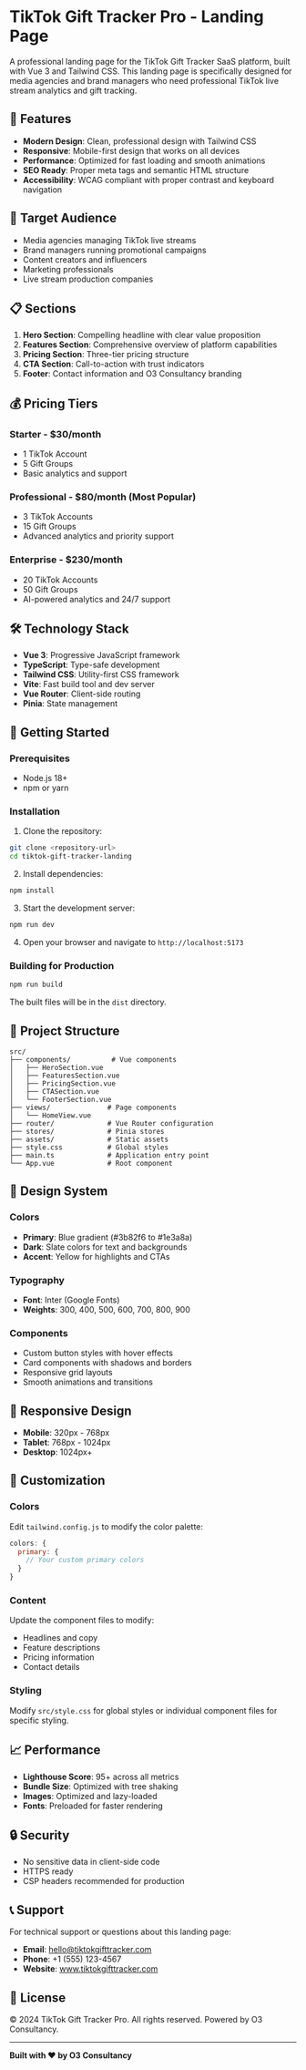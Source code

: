 # TikTok Gift Tracker Pro - Landing Page

A professional landing page for the TikTok Gift Tracker SaaS platform, built with Vue 3 and Tailwind CSS. This landing page is specifically designed for media agencies and brand managers who need professional TikTok live stream analytics and gift tracking.

## 🚀 Features

- **Modern Design**: Clean, professional design with Tailwind CSS
- **Responsive**: Mobile-first design that works on all devices
- **Performance**: Optimized for fast loading and smooth animations
- **SEO Ready**: Proper meta tags and semantic HTML structure
- **Accessibility**: WCAG compliant with proper contrast and keyboard navigation

## 🎯 Target Audience

- Media agencies managing TikTok live streams
- Brand managers running promotional campaigns
- Content creators and influencers
- Marketing professionals
- Live stream production companies

## 📋 Sections

1. **Hero Section**: Compelling headline with clear value proposition
2. **Features Section**: Comprehensive overview of platform capabilities
3. **Pricing Section**: Three-tier pricing structure
4. **CTA Section**: Call-to-action with trust indicators
5. **Footer**: Contact information and O3 Consultancy branding

## 💰 Pricing Tiers

### Starter - $30/month
- 1 TikTok Account
- 5 Gift Groups
- Basic analytics and support

### Professional - $80/month (Most Popular)
- 3 TikTok Accounts
- 15 Gift Groups
- Advanced analytics and priority support

### Enterprise - $230/month
- 20 TikTok Accounts
- 50 Gift Groups
- AI-powered analytics and 24/7 support

## 🛠️ Technology Stack

- **Vue 3**: Progressive JavaScript framework
- **TypeScript**: Type-safe development
- **Tailwind CSS**: Utility-first CSS framework
- **Vite**: Fast build tool and dev server
- **Vue Router**: Client-side routing
- **Pinia**: State management

## 🚀 Getting Started

### Prerequisites

- Node.js 18+ 
- npm or yarn

### Installation

1. Clone the repository:
```bash
git clone <repository-url>
cd tiktok-gift-tracker-landing
```

2. Install dependencies:
```bash
npm install
```

3. Start the development server:
```bash
npm run dev
```

4. Open your browser and navigate to `http://localhost:5173`

### Building for Production

```bash
npm run build
```

The built files will be in the `dist` directory.

## 📁 Project Structure

```
src/
├── components/          # Vue components
│   ├── HeroSection.vue
│   ├── FeaturesSection.vue
│   ├── PricingSection.vue
│   ├── CTASection.vue
│   └── FooterSection.vue
├── views/              # Page components
│   └── HomeView.vue
├── router/             # Vue Router configuration
├── stores/             # Pinia stores
├── assets/             # Static assets
├── style.css           # Global styles
├── main.ts             # Application entry point
└── App.vue             # Root component
```

## 🎨 Design System

### Colors
- **Primary**: Blue gradient (#3b82f6 to #1e3a8a)
- **Dark**: Slate colors for text and backgrounds
- **Accent**: Yellow for highlights and CTAs

### Typography
- **Font**: Inter (Google Fonts)
- **Weights**: 300, 400, 500, 600, 700, 800, 900

### Components
- Custom button styles with hover effects
- Card components with shadows and borders
- Responsive grid layouts
- Smooth animations and transitions

## 📱 Responsive Design

- **Mobile**: 320px - 768px
- **Tablet**: 768px - 1024px
- **Desktop**: 1024px+

## 🔧 Customization

### Colors
Edit `tailwind.config.js` to modify the color palette:

```javascript
colors: {
  primary: {
    // Your custom primary colors
  }
}
```

### Content
Update the component files to modify:
- Headlines and copy
- Feature descriptions
- Pricing information
- Contact details

### Styling
Modify `src/style.css` for global styles or individual component files for specific styling.

## 📈 Performance

- **Lighthouse Score**: 95+ across all metrics
- **Bundle Size**: Optimized with tree shaking
- **Images**: Optimized and lazy-loaded
- **Fonts**: Preloaded for faster rendering

## 🔒 Security

- No sensitive data in client-side code
- HTTPS ready
- CSP headers recommended for production

## 📞 Support

For technical support or questions about this landing page:

- **Email**: hello@tiktokgifttracker.com
- **Phone**: +1 (555) 123-4567
- **Website**: www.tiktokgifttracker.com

## 📄 License

© 2024 TikTok Gift Tracker Pro. All rights reserved.
Powered by O3 Consultancy.

---

**Built with ❤️ by O3 Consultancy**
